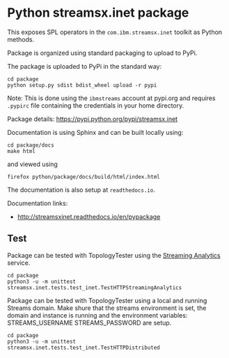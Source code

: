 # Python streamsx.inet package

This exposes SPL operators in the `com.ibm.streamsx.inet` toolkit as Python methods.

Package is organized using standard packaging to upload to PyPi.

The package is uploaded to PyPi in the standard way:
```
cd package
python setup.py sdist bdist_wheel upload -r pypi
```
Note: This is done using the `ibmstreams` account at pypi.org and requires `.pypirc` file containing the credentials in your home directory.

Package details: https://pypi.python.org/pypi/streamsx.inet

Documentation is using Sphinx and can be built locally using:
```
cd package/docs
make html
```
and viewed using
```
firefox python/package/docs/build/html/index.html
```

The documentation is also setup at `readthedocs.io`.

Documentation links:
* http://streamsxinet.readthedocs.io/en/pypackage

## Test

Package can be tested with TopologyTester using the [Streaming Analytics](https://www.ibm.com/cloud/streaming-analytics) service.

```
cd package
python3 -u -m unittest streamsx.inet.tests.test_inet.TestHTTPStreamingAnalytics
```

Package can be tested with TopologyTester using a local and running Streams domain.
Make shure that the streams environment is set, the domain and instance is running and the environment variables:
STREAMS_USERNAME
STREAMS_PASSWORD
are setup.

```
cd package
python3 -u -m unittest streamsx.inet.tests.test_inet.TestHTTPDistributed
```
